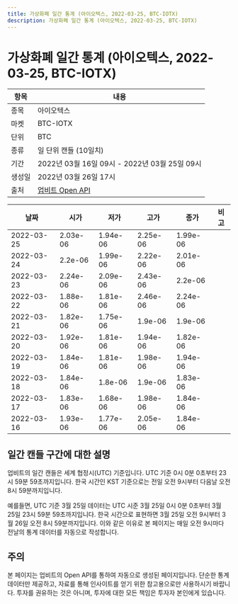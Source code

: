 ```yaml
---
title: 가상화폐 일간 통계 (아이오텍스, 2022-03-25, BTC-IOTX)
description: 가상화폐 일간 통계 (아이오텍스, 2022-03-25, BTC-IOTX)
---
```



가상화폐 일간 통계 (아이오텍스, 2022-03-25, BTC-IOTX)
===

|항목|내용|
|--|--|
|종목|아이오텍스|
|마켓|BTC-IOTX|
|단위|BTC|
|종류|일 단위 캔들 (10일치)|
|기간|2022년 03월 16일 09시 - 2022년 03월 25일 09시|
|생성일|2022년 03월 26일 17시|
|출처|[업비트 Open API](https://docs.upbit.com)|


|날짜|시가|저가|고가|종가|비고|
|--|--|--|--|--|--|
|2022-03-25|2.03e-06|1.94e-06|2.25e-06|1.99e-06|    |
|2022-03-24|2.2e-06|1.99e-06|2.22e-06|2.01e-06|    |
|2022-03-23|2.24e-06|2.09e-06|2.43e-06|2.2e-06|    |
|2022-03-22|1.88e-06|1.81e-06|2.46e-06|2.24e-06|    |
|2022-03-21|1.82e-06|1.75e-06|1.9e-06|1.9e-06|    |
|2022-03-20|1.92e-06|1.81e-06|1.94e-06|1.82e-06|    |
|2022-03-19|1.84e-06|1.81e-06|1.98e-06|1.94e-06|    |
|2022-03-18|1.84e-06|1.8e-06|1.9e-06|1.83e-06|    |
|2022-03-17|1.83e-06|1.68e-06|1.98e-06|1.84e-06|    |
|2022-03-16|1.93e-06|1.77e-06|2.05e-06|1.84e-06|    |


일간 캔들 구간에 대한 설명
---


업비트의 일간 캔들은 세계 협정시(UTC) 기준입니다. 
UTC 기준 0시 0분 0초부터 23시 59분 59초까지입니다. 
한국 시간인 KST 기준으로는 전일 오전 9시부터 다음날 오전 8시 59분까지입니다. 


예를들면, UTC 기준 3월 25일 데이터는 UTC 시준 3월 25일 0시 0분 0초부터 3월 25일 23시 59분 59초까지입니다. 
한국 시간으로 표현하면 3월 25일 오전 9시부터 3월 26일 오전 8시 59분까지입니다. 
이와 같은 이유로 본 페이지는 매일 오전 9시마다 전날의 통계 데이터를 자동으로 작성합니다. 


주의
---


본 페이지는 업비트의 Open API를 통하여 자동으로 생성된 페이지입니다. 
단순한 통계 데이터만 제공하고, 자료를 통해 인사이트를 얻기 위한 참고용으로만 사용하시기 바랍니다. 
투자를 권유하는 것은 아니며, 투자에 대한 모든 책임은 투자자 본인에게 있습니다. 
